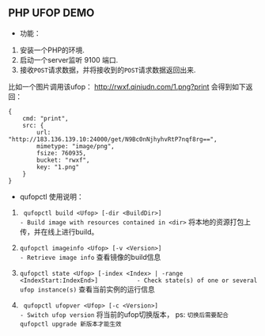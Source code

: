 ## PHP UFOP DEMO

*  功能：

1. 安装一个PHP的环境.
2. 启动一个server监听 9100 端口.
3. 接收`POST`请求数据，并将接收到的`POST`请求数据返回出来.

比如一个图片调用该ufop： http://rwxf.qiniudn.com/1.png?print
会得到如下返回：

```
{
	cmd: "print",
	src: {
		url: "http://183.136.139.10:24000/get/N9Bc0nNjhyhvRtP7nqf8rg==",
		mimetype: "image/png",
		fsize: 760935,
		bucket: "rwxf",
		key: "1.png"
	}
}
```


* qufopctl 使用说明：

1. ` qufopctl build <Ufop> [-dir <BuildDir>]                                         - Build image with resources contained in <dir>`
将本地的资源打包上传，并在线上进行build。

2. `qufopctl imageinfo <Ufop> [-v <Version>]                                        - Retrieve image info` 查看镜像的build信息

3. `qufopctl state <Ufop> [-index <Index> | -range <IndexStart:IndexEnd>]           - Check state(s) of one or several ufop instance(s)`
查看当前实例的运行信息

4. ` qufopctl ufopver <Ufop> [-c <Version>]                                          - Switch ufop version`
将当前的ufop切换版本， ps: `切换后需要配合 qufopctl upgrade 新版本才能生效`



